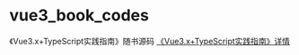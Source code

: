 # vue3_book_codes
《Vue3.x+TypeScript实践指南》随书源码
[《Vue3.x+TypeScript实践指南》详情](https://www.cnblogs.com/jiekzou/p/16802923.html)
